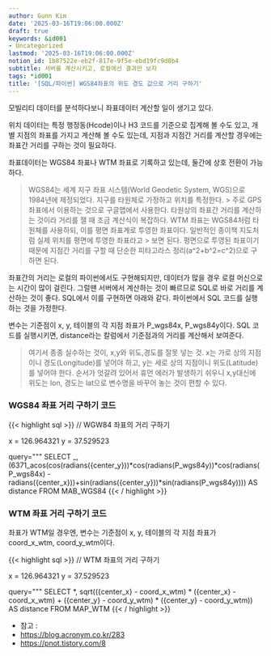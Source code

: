 ```yaml
---
author: Gunn Kim
date: '2025-03-16T19:06:00.000Z'
draft: true
keywords: &id001
- Uncategorized
lastmod: '2025-03-16T19:06:00.000Z'
notion_id: 1b87522e-eb2f-817e-9f5e-ebd19fc9d8b4
subtitle: 서버를 계산시키고, 로컬에선 결과만 보자
tags: *id001
title: '[SQL/파이썬] WGS84좌표의 위도 경도 값으로 거리 구하기'
---
```


모빌리티 데이터를 분석하다보니 좌표데이터 계산할 일이 생기고 있다.

위치 데이터는 특정 행정동(Hcode)이나 H3 코드를 기준으로 집계해 볼 수도 있고,
개별 지점의 좌표를 가지고 계산해 볼 수도 있는데, 지점과 지점간 거리를 계산할 경우에는 좌표간 거리를 구하는 것이 필요하다.

좌표데이터는 WGS84 좌표나 WTM 좌표로 기록하고 있는데, 둘간에 상호 전환이 가능하다.

> WGS84는 세계 지구 좌표 시스템(World Geodetic System, WGS)으로 1984년에 제정되었다. 지구를 타원체로 가정하고 위치를 특정한다. > 주로 GPS 좌표에서 이용하는 것으로 구글맵에서 사용한다. 타원상의 좌표간 거리를 계산하는 것이라 거리를 잴 때 조금 계산식이 복잡하다.
> WTM 좌표는 WGS84처럼 타원체를 사용하되, 이를 평면 좌표계로 투영한 좌표이다. 일반적인 종이책 지도처럼 실제 위치를 평면에 투영한 좌표라고 > 보면 된다. 평면으로 투영된 좌표이기 때문에 지점간 거리를 구할 때 단순한 피타고라스 정리(a^2+b^2=c^2)으로 구하면 된다.

좌표간의 거리는 로컬의 파이썬에서도 구현해되지만, 데이터가 많을 경우 로컬 머신으로는 시간이 많이 걸린다. 그럴땐 서버에서 계산하는 것이 빠르므로 SQL로 바로 거리를 계산하는 것이 좋다. SQL에서 이를 구현하면 아래와 같다. 파이썬에서 SQL 코드를 실행하는 것을 가정한다.

변수는 기준점이 x, y, 테이블의 각 지점 좌표가 P_wgs84x, P_wgs84y이다.
SQL 코드를 실행시키면, distance라는 칼럼에서 기준점과의 거리를 계산해서 보여준다.

> 여기서 종종 실수하는 것이, x,y와 위도,경도를 잘못 넣는 것.
> x는 가로 상의 지점이니 경도(Longitude)를 넣어야 하고, y는 세로 상의 지점이니 위도(Latitude)를 넣어야 한다.
> 순서가 엇갈려 있어서 휴먼 에러가 발생하기 쉬우니 x,y대신에 위도는 lon, 경도는 lat으로 변수명을 바꾸어 놓는 것이 편할 수 있다.

### WGS84 좌표 거리 구하기 코드

{{< highlight sql >}}
// WGW84 좌표의 거리 구하기

x = 126.964321
y = 37.529523

query="""
SELECT _,
(6371_acos(cos(radians({center_y}))*cos(radians(P_wgs84y))*cos(radians(P_wgs84x)
\-radians({center_x}))+sin(radians({center_y}))*sin(radians(P_wgs84y))))
AS distance
FROM MAB_WGS84
{{< / highlight >}}

### WTM 좌표 거리 구하기 코드

좌표가 WTM일 경우엔,
변수는 기준점이 x, y, 테이블의 각 지점 좌표가 coord_x_wtm, coord_y_wtm이다.

{{< highlight sql >}}
// WTM 좌표의 거리 구하기

x = 126.964321
y = 37.529523

query="""
SELECT *,
sqrt(({center_x} - coord_x_wtm) * ({center_x} - coord_x_wtm)
\+ ({center_y} - coord_y_wtm) * ({center_y} - coord_y_wtm))
AS distance
FROM MAP_WTM
{{< / highlight >}}

* 참고 :
* https://blog.acronym.co.kr/283
* https://pnot.tistory.com/8

